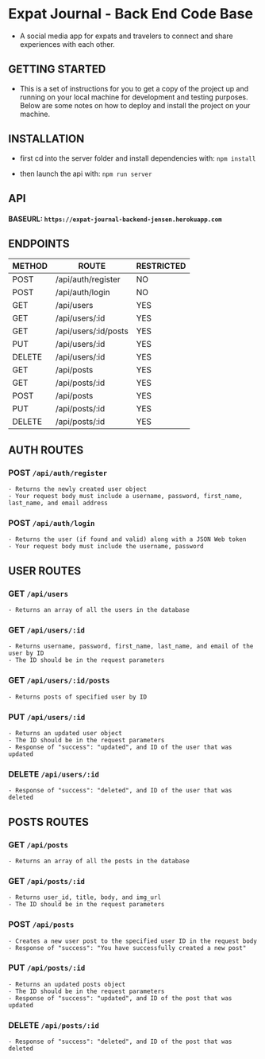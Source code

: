 # Expat Journal - Back End Code Base

* A social media app for expats and travelers to connect and share experiences with each other.


## GETTING STARTED
  - This is a set of instructions for you to get a copy of the project up and running on your local machine for development and testing purposes. Below are some notes on how to deploy and install   the project on your machine. 

## INSTALLATION
  - first cd into the server folder and install dependencies with:
  ```npm install```

  - then launch the api with:
  ```npm run server```
  


## API 

#### BASEURL: ```https://expat-journal-backend-jensen.herokuapp.com```

## ENDPOINTS
|    METHOD    |        ROUTE         | RESTRICTED |
|--------------|----------------------|------------|
|     POST     | /api/auth/register   |    NO      |
|     POST     | /api/auth/login      |    NO      |
|     GET      | /api/users           |    YES     |
|     GET      | /api/users/:id       |    YES     |
|     GET      | /api/users/:id/posts |    YES     |
|     PUT      | /api/users/:id       |    YES     |
|     DELETE   | /api/users/:id       |    YES     |
|     GET      | /api/posts           |    YES     |
|     GET      | /api/posts/:id       |    YES     |
|     POST     | /api/posts           |    YES     |
|     PUT      | /api/posts/:id       |    YES     |
|     DELETE   | /api/posts/:id       |    YES     |

## AUTH ROUTES
  ### POST ```/api/auth/register```
    - Returns the newly created user object
    - Your request body must include a username, password, first_name, last_name, and email address

  ### POST ```/api/auth/login```
    - Returns the user (if found and valid) along with a JSON Web token
    - Your request body must include the username, password

## USER ROUTES
  ### GET ```/api/users```
    - Returns an array of all the users in the database

  ### GET ```/api/users/:id```     
    - Returns username, password, first_name, last_name, and email of the user by ID
    - The ID should be in the request parameters

  ### GET ```/api/users/:id/posts```
    - Returns posts of specified user by ID

  ### PUT ```/api/users/:id```  
    - Returns an updated user object
    - The ID should be in the request parameters
    - Response of "success": "updated", and ID of the user that was updated

  ### DELETE ```/api/users/:id```  
    - Response of "success": "deleted", and ID of the user that was deleted

## POSTS ROUTES
  ### GET ```/api/posts```
    - Returns an array of all the posts in the database    

  ### GET ```/api/posts/:id```  
    - Returns user_id, title, body, and img_url
    - The ID should be in the request parameters

  ### POST ```/api/posts``` 
    - Creates a new user post to the specified user ID in the request body
    - Response of "success": "You have successfully created a new post"

  ### PUT ```/api/posts/:id```
    - Returns an updated posts object
    - The ID should be in the request parameters  
    - Response of "success": "updated", and ID of the post that was updated

  ### DELETE ```/api/posts/:id```
    - Response of "success": "deleted", and ID of the post that was deleted
